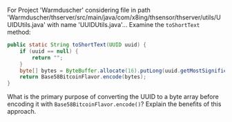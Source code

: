 For Project 'Warmduscher' considering file in path 'Warmduscher/thserver/src/main/java/com/x8ing/thsensor/thserver/utils/UUIDUtils.java' with name 'UUIDUtils.java'... 
Examine the `toShortText` method:
```java
public static String toShortText(UUID uuid) {
    if (uuid == null) {
        return "";
    }
    byte[] bytes = ByteBuffer.allocate(16).putLong(uuid.getMostSignificantBits()).putLong(uuid.getLeastSignificantBits()).array();
    return Base58BitcoinFlavor.encode(bytes);
}
```
What is the primary purpose of converting the UUID to a byte array before encoding it with `Base58BitcoinFlavor.encode()`? Explain the benefits of this approach.